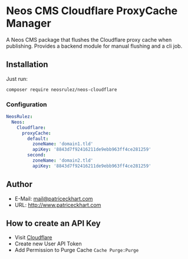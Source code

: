 # Neos CMS Cloudflare ProxyCache Manager

A Neos CMS package that flushes the Cloudflare proxy cache when publishing. Provides a backend module for manual flushing and a cli job.

## Installation

Just run:

```
composer require neosrulez/neos-cloudflare
```

### Configuration

```yaml
NeosRulez:
  Neos:
    Cloudflare:
      proxyCache:
        default:
          zoneName: 'domain1.tld'
          apiKey: '8843d7f92416211de9ebb963ff4ce281259'
        second:
          zoneName: 'domain2.tld'
          apiKey: '8843d7f92416211de9ebb963ff4ce281259'
```

## Author

* E-Mail: mail@patriceckhart.com
* URL: http://www.patriceckhart.com 


## How to create an API Key

* Visit [Cloudflare](https://dash.cloudflare.com/profile/api-tokens)
* Create new User API Token
* Add Permission to Purge Cache `Cache Purge:Purge`
